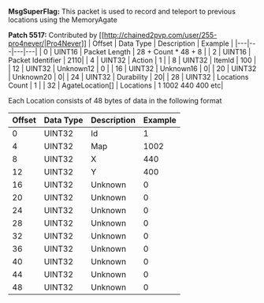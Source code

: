 **MsgSuperFlag:** This packet is used to record and teleport to previous locations using the MemoryAgate

**Patch 5517:** Contributed by [[http://chained2pvp.com/user/255-pro4never/|Pro4Never]]
| Offset | Data Type | Description | Example |
|---|---|---|---|
| 0 | UINT16 | Packet Length | 28 + Count * 48 + 8 |
| 2 | UINT16 | Packet Identifier | 2110|
| 4 | UINT32 | Action | 1 |
| 8 | UINT32 | ItemId | 100 |
| 12 | UINT32 | Unknown12 | 0 |
| 16 | UINT32 | Unknown16 | 0|
| 20 | UINT32 | Unknown20 | 0|
| 24 | UINT32 | Durability | 20|
| 28 | UINT32 | Locations Count | 1 |
| 32 | AgateLocation[] | Locations | 1 1002 440 400 etc|


Each Location consists of 48 bytes of data in the following format

| Offset | Data Type | Description | Example |
|---|---|---|---|
| 0 | UINT32 | Id | 1 |
| 4 | UINT32 | Map | 1002 |
| 8 | UINT32 | X | 440 |
| 12 | UINT32 | Y | 400 |
| 16 | UINT32 | Unknown| 0 |
| 20 | UINT32 | Unknown | 0 |
| 24 | UINT32 | Unknown | 0 |
| 28 | UINT32 | Unknown | 0 |
| 32 | UINT32 | Unknown | 0 |
| 36 | UINT32 | Unknown | 0 |
| 40 | UINT32 | Unknown | 0 |
| 44 | UINT32 | Unknown | 0 |
| 48 | UINT32 | Unknown | 0 |
